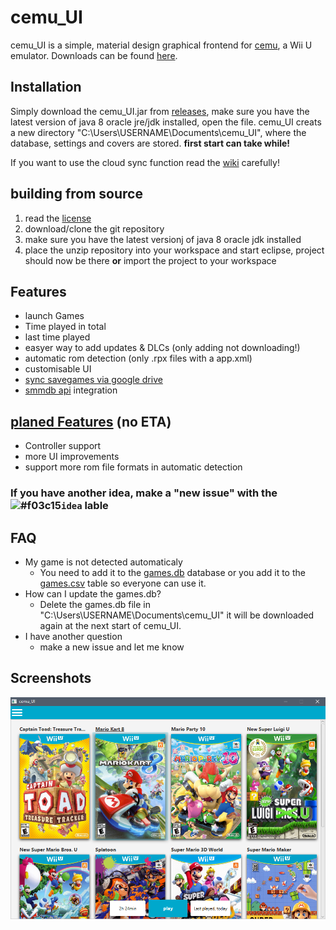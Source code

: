 # cemu_UI

cemu_UI is a simple, material design graphical frontend for [cemu](http://cemu.info/), a Wii U emulator. Downloads can be found [here](https://github.com/Seil0/cemu_UI/releases).

## Installation
Simply download the cemu_UI.jar from [releases](https://github.com/Seil0/cemu_UI/releases), make sure you have the latest version of java 8 oracle jre/jdk installed, open the file. cemu_UI creats a new directory "C:\Users\USERNAME\Documents\cemu_UI", where the database, settings and covers are stored. **first start can take while!**

If you want to use the cloud sync function read the [wiki](https://github.com/Seil0/cemu_UI/wiki#cloud-savegame-syncronisation) carefully!

## building from source
1. read the [license](https://github.com/Seil0/cemu_UI/blob/master/LICENSE)
2. download/clone the git repository
3. make sure you have the latest versionj of java 8 oracle jdk installed
4. place the unzip repository into your workspace and start eclipse, project should now be there **or** import the project to your workspace

## Features

* launch Games
* Time played in total
* last time played
* easyer way to add updates & DLCs (only adding not downloading!)
* automatic rom detection (only .rpx files with a app.xml)
* customisable UI
* [sync savegames via google drive](https://github.com/Seil0/cemu_UI/wiki)
* [smmdb api](http://smmdb.ddns.net/api) integration

## [planed Features](https://github.com/Seil0/cemu_UI/projects/1) (no ETA)

* Controller support
* more UI improvements
* support more rom file formats in automatic detection

### If you have another idea, make a "new issue" with the ![#f03c15](https://placehold.it/15/fbca04/000000?text=+)`idea` lable

## FAQ

* My game is not detected automaticaly   
  * You need to add it to the [games.db](https://github.com/Seil0/cemu_UI/blob/master/downloadContent/games.db) database or you add it to the [games.csv](https://github.com/Seil0/cemu_UI/blob/master/downloadContent/games.csv) table so everyone can use it.
* How can I update the games.db?
  * Delete the games.db file in "C:\Users\USERNAME\Documents\cemu_UI" it will be downloaded again at the next start of cemu_UI.
* I have another question
  * make a new issue and let me know
  
## Screenshots
  
![Screenshot](/downloadContent/cemu_UI4.png)
  
  
